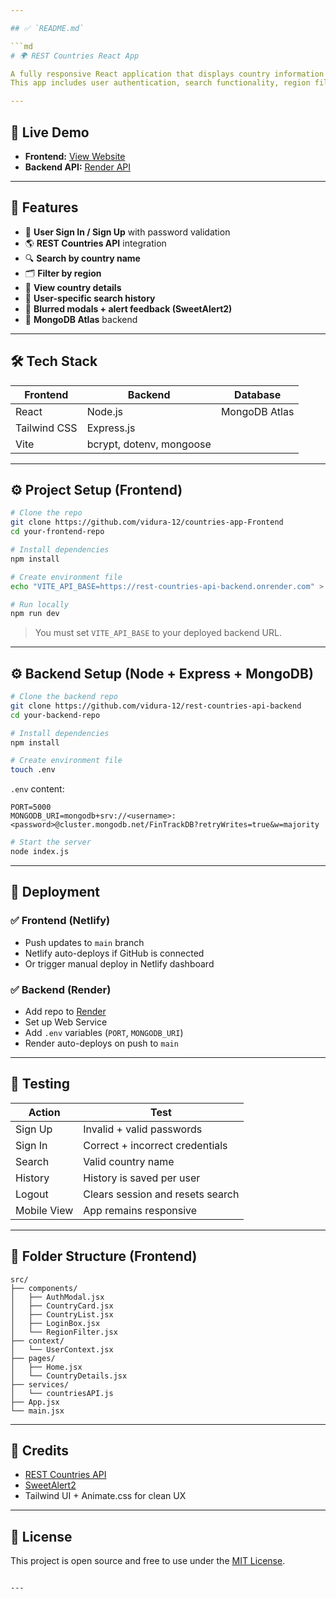 ```yaml
---

## ✅ `README.md`

```md
# 🌍 REST Countries React App

A fully responsive React application that displays country information using the [REST Countries API](https://restcountries.com/).  
This app includes user authentication, search functionality, region filtering, and per-user search history stored in MongoDB.

---
```


## 🔗 Live Demo

- **Frontend:** [View Website](https://countryexplo.netlify.app/)
- **Backend API:** [Render API](https://rest-countries-api-backend.onrender.com)

---

## 📸 Features

- 🔐 **User Sign In / Sign Up** with password validation
- 🌎 **REST Countries API** integration
- 🔍 **Search by country name**
- 🗂️ **Filter by region**
- 📄 **View country details**
- 🧠 **User-specific search history**
- 🌈 **Blurred modals + alert feedback (SweetAlert2)**
- 💾 **MongoDB Atlas** backend

---

## 🛠️ Tech Stack

| Frontend  | Backend     | Database     |
|-----------|-------------|--------------|
| React     | Node.js     | MongoDB Atlas |
| Tailwind CSS | Express.js |              |
| Vite      | bcrypt, dotenv, mongoose |        |

---

## ⚙️ Project Setup (Frontend)

```bash
# Clone the repo
git clone https://github.com/vidura-12/countries-app-Frontend
cd your-frontend-repo

# Install dependencies
npm install

# Create environment file
echo "VITE_API_BASE=https://rest-countries-api-backend.onrender.com" > .env

# Run locally
npm run dev
```

> You must set `VITE_API_BASE` to your deployed backend URL.

---

## ⚙️ Backend Setup (Node + Express + MongoDB)

```bash
# Clone the backend repo
git clone https://github.com/vidura-12/rest-countries-api-backend
cd your-backend-repo

# Install dependencies
npm install

# Create environment file
touch .env
```

`.env` content:

```env
PORT=5000
MONGODB_URI=mongodb+srv://<username>:<password>@cluster.mongodb.net/FinTrackDB?retryWrites=true&w=majority
```

```bash
# Start the server
node index.js
```

---

## 🚀 Deployment

### ✅ Frontend (Netlify)

- Push updates to `main` branch
- Netlify auto-deploys if GitHub is connected
- Or trigger manual deploy in Netlify dashboard

### ✅ Backend (Render)

- Add repo to [Render](https://render.com)
- Set up Web Service
- Add `.env` variables (`PORT`, `MONGODB_URI`)
- Render auto-deploys on push to `main`

---

## 🧪 Testing

| Action | Test |
|--------|------|
| Sign Up | Invalid + valid passwords |
| Sign In | Correct + incorrect credentials |
| Search | Valid country name |
| History | History is saved per user |
| Logout | Clears session and resets search |
| Mobile View | App remains responsive |

---

## 📁 Folder Structure (Frontend)

```
src/
├── components/
│   ├── AuthModal.jsx
│   ├── CountryCard.jsx
│   ├── CountryList.jsx
│   ├── LoginBox.jsx
│   └── RegionFilter.jsx
├── context/
│   └── UserContext.jsx
├── pages/
│   ├── Home.jsx
│   └── CountryDetails.jsx
├── services/
│   └── countriesAPI.js
├── App.jsx
└── main.jsx
```

---

## 🙌 Credits

- [REST Countries API](https://restcountries.com/)
- [SweetAlert2](https://sweetalert2.github.io/)
- Tailwind UI + Animate.css for clean UX

---

## 📄 License

This project is open source and free to use under the [MIT License](LICENSE).

```

---